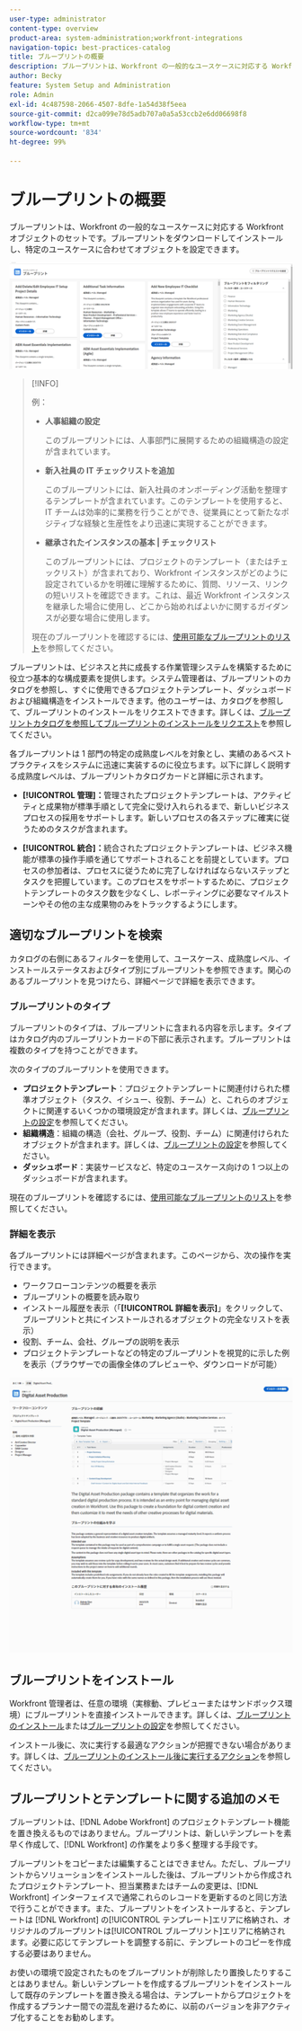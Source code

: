 ```yaml
---
user-type: administrator
content-type: overview
product-area: system-administration;workfront-integrations
navigation-topic: best-practices-catalog
title: ブループリントの概要
description: ブループリントは、Workfront の一般的なユースケースに対応する Workfront オブジェクトのセットです。ブループリントをダウンロードしてインストールし、特定のユースケースに合わせてオブジェクトを設定できます。
author: Becky
feature: System Setup and Administration
role: Admin
exl-id: 4c487598-2066-4507-8dfe-1a54d38f5eea
source-git-commit: d2ca099e78d5adb707a0a5a53ccb2e6dd06698f8
workflow-type: tm+mt
source-wordcount: '834'
ht-degree: 99%

---
```


# ブループリントの概要

<!--Audited: 01/2024-->

ブループリントは、Workfront の一般的なユースケースに対応する Workfront オブジェクトのセットです。ブループリントをダウンロードしてインストールし、特定のユースケースに合わせてオブジェクトを設定できます。

![&#x200B; ブループリントのメインページ &#x200B;](assets/blueprints-main-page-catalog.png)

>[!INFO]
>
>例：
>
>* **人事組織の設定**
>
>   このブループリントには、人事部門に展開するための組織構造の設定が含まれています。
>
>* **新入社員の IT チェックリストを追加**
>
>   このブループリントには、新入社員のオンボーディング活動を整理するテンプレートが含まれています。このテンプレートを使用すると、IT チームは効率的に業務を行うことができ、従業員にとって新たなポジティブな経験と生産性をより迅速に実現することができます。
>
>* **継承されたインスタンスの基本 | チェックリスト**
>
>    このブループリントには、プロジェクトのテンプレート（またはチェックリスト）が含まれており、Workfront インスタンスがどのように設定されているかを明確に理解するために、質問、リソース、リンクの短いリストを確認できます。これは、最近 Workfront インスタンスを継承した場合に使用し、どこから始めればよいかに関するガイダンスが必要な場合に使用します。
>
>現在のブループリントを確認するには、[使用可能なブループリントのリスト](/help/quicksilver/administration-and-setup/blueprints/list-of-available-blueprints.md)を参照してください。


ブループリントは、ビジネスと共に成長する作業管理システムを構築するために役立つ基本的な構成要素を提供します。システム管理者は、ブループリントのカタログを参照し、すぐに使用できるプロジェクトテンプレート、ダッシュボードおよび組織構造をインストールできます。他のユーザーは、カタログを参照して、ブループリントのインストールをリクエストできます。詳しくは、[ブループリントカタログを参照してブループリントのインストールをリクエスト](../../administration-and-setup/blueprints/browse-catalog.md)を参照してください。

各ブループリントは 1 部門の特定の成熟度レベルを対象とし、実績のあるベストプラクティスをシステムに迅速に実装するのに役立ちます。以下に詳しく説明する成熟度レベルは、ブループリントカタログカードと詳細に示されます。

* **[!UICONTROL 管理]：**&#x200B;管理されたプロジェクトテンプレートは、アクティビティと成果物が標準手順として完全に受け入れられるまで、新しいビジネスプロセスの採用をサポートします。新しいプロセスの各ステップに確実に従うためのタスクが含まれます。

* **[!UICONTROL 統合]：**&#x200B;統合されたプロジェクトテンプレートは、ビジネス機能が標準の操作手順を通じてサポートされることを前提としています。プロセスの参加者は、プロセスに従うために完了しなければならないステップとタスクを把握しています。このプロセスをサポートするために、プロジェクトテンプレートのタスク数を少なくし、レポーティングに必要なマイルストーンやその他の主な成果物のみをトラックするようにします。

## 適切なブループリントを検索

カタログの右側にあるフィルターを使用して、ユースケース、成熟度レベル、インストールステータスおよびタイプ別にブループリントを参照できます。関心のあるブループリントを見つけたら、詳細ページで詳細を表示できます。

### ブループリントのタイプ

ブループリントのタイプは、ブループリントに含まれる内容を示します。タイプはカタログ内のブループリントカードの下部に表示されます。ブループリントは複数のタイプを持つことができます。

次のタイプのブループリントを使用できます。

* **プロジェクトテンプレート**：プロジェクトテンプレートに関連付けられた標準オブジェクト（タスク、イシュー、役割、チーム）と、これらのオブジェクトに関連するいくつかの環境設定が含まれます。詳しくは、[ブループリントの設定](../../administration-and-setup/blueprints/configure-template-package.md)を参照してください。
* **組織構造**：組織の構造（会社、グループ、役割、チーム）に関連付けられたオブジェクトが含まれます。詳しくは、[ブループリントの設定](../../administration-and-setup/blueprints/configure-template-package.md)を参照してください。
* **ダッシュボード**：実装サービスなど、特定のユースケース向けの 1 つ以上のダッシュボードが含まれます。
<!--
* Request queues: Includes one or more projects configured as request queues.
* Custom forms: Includes custom forms attached to another object type, such as a project or portfolio.
* Setup features: Includes one or more elements that are configured in the Setup area of Workfront, such as layout templates.
-->

現在のブループリントを確認するには、[使用可能なブループリントのリスト](/help/quicksilver/administration-and-setup/blueprints/list-of-available-blueprints.md)を参照してください。

### 詳細を表示

各ブループリントには詳細ページが含まれます。このページから、次の操作を実行できます。

* ワークフローコンテンツの概要を表示
* ブループリントの概要を読み取り
* インストール履歴を表示（「**[!UICONTROL 詳細を表示]**」をクリックして、ブループリントと共にインストールされるオブジェクトの完全なリストを表示）
* 役割、チーム、会社、グループの説明を表示
* プロジェクトテンプレートなどの特定のブループリントを視覚的に示した例を表示（ブラウザーでの画像全体のプレビューや、ダウンロードが可能）

![[!UICONTROL ブループリントの詳細]ページ](assets/blueprint-details-page-2022.png)

## ブループリントをインストール

Workfront 管理者は、任意の環境（実稼動、プレビューまたはサンドボックス環境）にブループリントを直接インストールできます。詳しくは、[ブループリントのインストール](../../administration-and-setup/blueprints/blueprints-install.md)または[ブループリントの設定](../../administration-and-setup/blueprints/configure-template-package.md)を参照してください。

インストール後に、次に実行する最適なアクションが把握できない場合があります。詳しくは、[ブループリントのインストール後に実行するアクション](../../administration-and-setup/blueprints/best-next-actions-after-install.md)を参照してください。

## ブループリントとテンプレートに関する追加のメモ

ブループリントは、[!DNL Adobe Workfront] のプロジェクトテンプレート機能を置き換えるものではありません。ブループリントは、新しいテンプレートを素早く作成して、[!DNL Workfront] の作業をより多く整理する手段です。

ブループリントをコピーまたは編集することはできません。ただし、ブループリントからソリューションをインストールした後は、ブループリントから作成されたプロジェクトテンプレート、担当業務またはチームの変更は、[!DNL Workfront] インターフェイスで通常これらのレコードを更新するのと同じ方法で行うことができます。また、ブループリントをインストールすると、テンプレートは [!DNL Workfront] の[!UICONTROL テンプレート]エリアに格納され、オリジナルのブループリントは[!UICONTROL ブループリント]エリアに格納されます。必要に応じてテンプレートを調整する前に、テンプレートのコピーを作成する必要はありません。

お使いの環境で設定されたものをブループリントが削除したり置換したりすることはありません。新しいテンプレートを作成するブループリントをインストールして既存のテンプレートを置き換える場合は、テンプレートからプロジェクトを作成するプランナー間での混乱を避けるために、以前のバージョンを非アクティブ化することをお勧めします。
